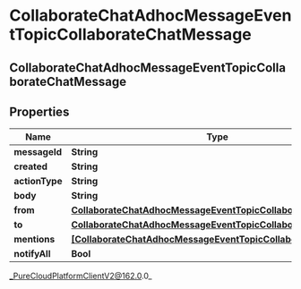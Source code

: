 # CollaborateChatAdhocMessageEventTopicCollaborateChatMessage

## CollaborateChatAdhocMessageEventTopicCollaborateChatMessage

## Properties

|Name | Type | Description | Notes|
|------------ | ------------- | ------------- | -------------|
| **messageId** | **String** |  | [optional] |
| **created** | **String** |  | [optional] |
| **actionType** | **String** |  | [optional] |
| **body** | **String** |  | [optional] |
| **from** | [**CollaborateChatAdhocMessageEventTopicCollaborateChatEntity**](CollaborateChatAdhocMessageEventTopicCollaborateChatEntity) |  | [optional] |
| **to** | [**CollaborateChatAdhocMessageEventTopicCollaborateChatEntity**](CollaborateChatAdhocMessageEventTopicCollaborateChatEntity) |  | [optional] |
| **mentions** | [**[CollaborateChatAdhocMessageEventTopicCollaborateChatEntity]**](CollaborateChatAdhocMessageEventTopicCollaborateChatEntity) |  | [optional] |
| **notifyAll** | **Bool** |  | [optional] |



_PureCloudPlatformClientV2@162.0.0_
